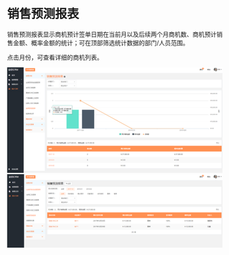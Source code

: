 # 销售预测报表

销售预测报表显示商机预计签单日期在当前月以及后续两个月商机数、商机预计销售金额、概率金额的统计；可在顶部筛选统计数据的部门/人员范围。

点击月份，可查看详细的商机列表。

![](/assets/lix销售预测报表.png)![](/assets/lix销售预测报表2.png)

